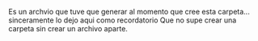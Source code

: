 Es un archvio que tuve que generar al momento que cree esta carpeta... sinceramente lo dejo aqui como recordatorio
Que no supe crear una carpeta sin crear un archivo aparte.
